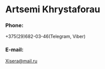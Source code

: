 # Artsemi Khrystaforau

### Phone:
+375(29)682-03-46(Telegram, Viber)

### E-mail:
Xisera@mail.ru 

